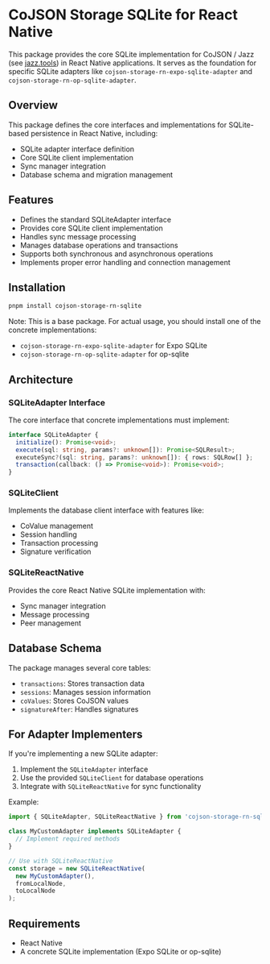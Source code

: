 # CoJSON Storage SQLite for React Native

This package provides the core SQLite implementation for CoJSON / Jazz (see [jazz.tools](https://jazz.tools)) in React Native applications. It serves as the foundation for specific SQLite adapters like `cojson-storage-rn-expo-sqlite-adapter` and `cojson-storage-rn-op-sqlite-adapter`.

## Overview

This package defines the core interfaces and implementations for SQLite-based persistence in React Native, including:

- SQLite adapter interface definition
- Core SQLite client implementation
- Sync manager integration
- Database schema and migration management

## Features

- Defines the standard SQLiteAdapter interface
- Provides core SQLite client implementation
- Handles sync message processing
- Manages database operations and transactions
- Supports both synchronous and asynchronous operations
- Implements proper error handling and connection management

## Installation

```bash
pnpm install cojson-storage-rn-sqlite
```

Note: This is a base package. For actual usage, you should install one of the concrete implementations:
- `cojson-storage-rn-expo-sqlite-adapter` for Expo SQLite
- `cojson-storage-rn-op-sqlite-adapter` for op-sqlite

## Architecture

### SQLiteAdapter Interface

The core interface that concrete implementations must implement:

```typescript
interface SQLiteAdapter {
  initialize(): Promise<void>;
  execute(sql: string, params?: unknown[]): Promise<SQLResult>;
  executeSync?(sql: string, params?: unknown[]): { rows: SQLRow[] };
  transaction(callback: () => Promise<void>): Promise<void>;
}
```

### SQLiteClient

Implements the database client interface with features like:
- CoValue management
- Session handling
- Transaction processing
- Signature verification

### SQLiteReactNative

Provides the core React Native SQLite implementation with:
- Sync manager integration
- Message processing
- Peer management

## Database Schema

The package manages several core tables:

- `transactions`: Stores transaction data
- `sessions`: Manages session information
- `coValues`: Stores CoJSON values
- `signatureAfter`: Handles signatures

## For Adapter Implementers

If you're implementing a new SQLite adapter:

1. Implement the `SQLiteAdapter` interface
2. Use the provided `SQLiteClient` for database operations
3. Integrate with `SQLiteReactNative` for sync functionality

Example:

```typescript
import { SQLiteAdapter, SQLiteReactNative } from 'cojson-storage-rn-sqlite';

class MyCustomAdapter implements SQLiteAdapter {
  // Implement required methods
}

// Use with SQLiteReactNative
const storage = new SQLiteReactNative(
  new MyCustomAdapter(),
  fromLocalNode,
  toLocalNode
);
```

## Requirements

- React Native
- A concrete SQLite implementation (Expo SQLite or op-sqlite)

